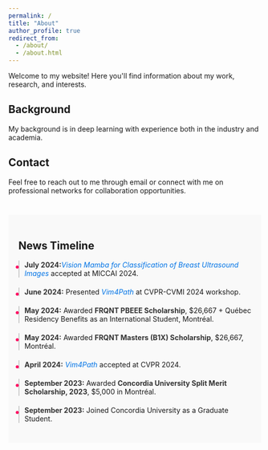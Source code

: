 ```yaml
---
permalink: /
title: "About"
author_profile: true
redirect_from: 
  - /about/
  - /about.html
---
```


<p>Welcome to my website! Here you'll find information about my work, research, and interests.</p>

<h2>Background</h2>
<p>My background is  in deep learning with experience both in the industry and academia.  </p>

<h2>Contact</h2>
<p>Feel free to reach out to me through email or connect with me on professional networks for collaboration opportunities.</p>


<style>
  .timeline li {
    padding-left: 10px;
    border-left: 2px solid #ccc;
    position: relative;
  }

  .timeline li::before {
    content: '•';
    position: absolute;
    left: -10px;
    top: 0;
    font-size: 20px;
    color: #fe0f62;
  }

  .timeline li strong {
    color: #333;
    font-weight: bold;
  }
</style>

<section id="news-timeline" style="padding: 20px; background-color: #f9f9f9; margin-top: 40px;">
  <h1>News Timeline</h1>
  <ul class="timeline" style="list-style: none; padding: 0;">
    <li style="margin-bottom: 20px;">
      <strong>July 2024:</strong><a href="/publication/2024-10-10-buvim" style="color: #0073e6; text-decoration: none;"><em>Vision Mamba for Classification of Breast Ultrasound Images</em></a> accepted at MICCAI 2024.
    </li>
    <li style="margin-bottom: 20px;">
      <strong>June 2024:</strong> Presented <a href="/publication/2024-06-18-vim4path" style="color: #0073e6; text-decoration: none;"><em>Vim4Path</em></a> at CVPR-CVMI 2024 workshop.
    </li>
    <li style="margin-bottom: 20px;">
      <strong>May 2024:</strong> Awarded <strong>FRQNT PBEEE Scholarship</strong>, $26,667 + Québec Residency Benefits as an International Student, Montréal.
    </li>
    <li style="margin-bottom: 20px;">
      <strong>May 2024:</strong> Awarded <strong>FRQNT Masters (B1X) Scholarship</strong>, $26,667, Montréal.
    </li>
    <li style="margin-bottom: 20px;">
      <strong>April 2024:</strong> <a href="/publication/2024-06-18-vim4path" style="color: #0073e6; text-decoration: none;"><em>Vim4Path</em></a> accepted at CVPR 2024.
    </li>
    <li style="margin-bottom: 20px;">
      <strong>September 2023:</strong> Awarded <strong>Concordia University Split Merit Scholarship, 2023</strong>, $5,000 in Montréal.
    </li>
    <li style="margin-bottom: 20px;">
      <strong>September 2023:</strong> Joined Concordia University as a Graduate Student.
    </li>
  </ul>
</section>
